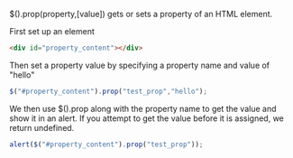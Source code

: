 $().prop(property,[value]) gets or sets a property of an HTML element.

First set up an element
```html
<div id="property_content"></div>
```

Then set a property value by specifying a property name and value of "hello"
```js
$("#property_content").prop("test_prop","hello");
```

We then use $().prop along with the property name to get the value and show it in an alert.  If you attempt to get the value before it is assigned,  we return undefined.
```js
alert($("#property_content").prop("test_prop"));
```

